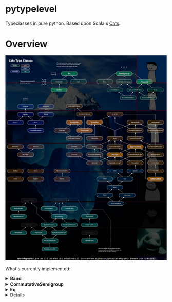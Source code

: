 # pytypelevel

Typeclasses in pure python. Based upon Scala's [Cats](https://typelevel.org/cats/).

# Overview

![Cats Map Iceberg](docs/cats-map-iceberg.png)

What's currently implemented:

<details>

<summary><b>Band</b></summary>

src: [pytypelevel.kernel.band](pytypelevel/kernel/band.py)

Docs forthcoming.

</details>

<details>

<summary><b>CommutativeSemigroup</b></summary>

src: [pytypelevel.kernel.commutative_semigroup](pytypelevel/kernel/commutative_semigroup.py)

Docs forthcoming.

</details>

<details>

<summary><b>Eq</b></summary>

src: [pytypelevel.kernel.eq](pytypelevel/kernel/eq.py)

Docs forthcoming.

</details>

<details>

<details>

<summary><b>Group</b></summary>

src: [pytypelevel.kernel.group](pytypelevel/kernel/group.py)

Docs forthcoming.

</details>

<details>

<summary><b>Hash</b></summary>

src: [pytypelevel.kernel.hash](pytypelevel/kernel/hash.py)

Docs forthcoming.

</details>

<details>

<summary><b>Monoid</b></summary>

src: [pytypelevel.kernel.monoid](pytypelevel/kernel/monoid.py)

Docs forthcoming.

</details>

<details>

<summary><b>Order</b></summary>

src: [pytypelevel.kernel.order](pytypelevel/kernel/order.py)

Docs forthcoming.

</details>

<details>

<summary><b>PartialOrder</b></summary>

src: [pytypelevel.kernel.partial_order](pytypelevel/kernel/partial_order.py)

Docs forthcoming.

</details>

<details>

<summary><b>Semigroup</b></summary>

src: [pytypelevel.kernel.semigroup](pytypelevel/kernel/semigroup.py)

Docs forthcoming.

</details>

<details>

<summary><b>Semilattice</b></summary>

src: [pytypelevel.kernel.semilattice](pytypelevel/kernel/semilattice.py)

Docs forthcoming.

</details>

<details>

<br />

# Acknowledgements

Author(s):

- David Sillman <dsillman2000@gmail.com>